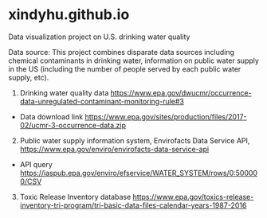 # xindyhu.github.io
Data visualization project on U.S. drinking water quality

Data source:
This project combines disparate data sources including chemical contaminants in drinking water, information on public water supply in the US (including the number of people served by each public water supply, etc).
1. Drinking water quality data https://www.epa.gov/dwucmr/occurrence-data-unregulated-contaminant-monitoring-rule#3
- Data download link https://www.epa.gov/sites/production/files/2017-02/ucmr-3-occurrence-data.zip
2. Public water supply information system, Envirofacts Data Service API, https://www.epa.gov/enviro/envirofacts-data-service-api
- API query https://iaspub.epa.gov/enviro/efservice/WATER_SYSTEM/rows/0:500000/CSV
3. Toxic Release Inventory database https://www.epa.gov/toxics-release-inventory-tri-program/tri-basic-data-files-calendar-years-1987-2016
